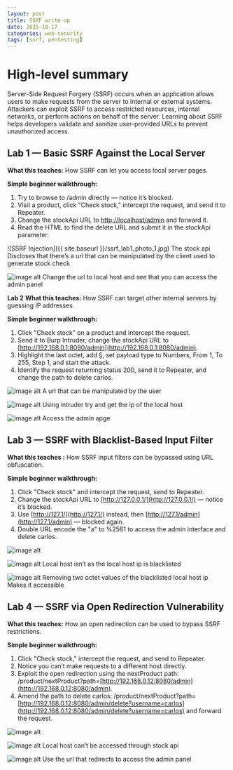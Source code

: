 ```yaml
---
layout: post
title: SSRF write-up
date: 2025-10-17
categories: web-security
tags: [ssrf, pentesting]
---
```

# High-level summary

Server-Side Request Forgery (SSRF) occurs when an application allows users to make requests from the server to internal or external systems. Attackers can exploit SSRF to access restricted resources, internal networks, or perform actions on behalf of the server. Learning about SSRF helps developers validate and sanitize user-provided URLs to prevent unauthorized access.

## Lab 1 — Basic SSRF Against the Local Server

**What this teaches:** How SSRF can let you access local server pages.

**Simple beginner walkthrough:**

1. Try to browse to /admin directly — notice it’s blocked.
2. Visit a product, click "Check stock," intercept the request, and send it to Repeater.
3. Change the stockApi URL to [http://localhost/admin](http://localhost/admin) and forward it.
4. Read the HTML to find the delete URL and submit it in the stockApi parameter.

![SSRF Injection]({{ site.baseurl }}/ssrf_lab1_photo_1.jpg)
The stock api
Discloses that there’s a url that can be manipulated by the client used to generate stock check


![image alt](https://github.com/Lispectree/web-sec/blob/b70e6e0a844672d43cdfde4e707a7f15d3c11c45/web-security-labs/labs/ssrf/SSRF%20LAB1%20PHOTO2.jpg)
Change the url to local host and see that you can access the admin panel

 **Lab 2** 
**What this teaches:** How SSRF can target other internal servers by guessing IP addresses.

**Simple beginner walkthrough:**

1. Click "Check stock" on a product and intercept the request.
2. Send it to Burp Intruder, change the stockApi URL to [http://192.168.0.1:8080/admin](http://192.168.0.1:8080/admin).
3. Highlight the last octet, add §, set payload type to Numbers, From 1, To 255, Step 1, and start the attack.
4. Identify the request returning status 200, send it to Repeater, and change the path to delete carlos.

![image alt](https://github.com/Lispectree/web-sec/blob/bb2f577387931255d997222847f3dc147a35fdf3/web-security-labs/labs/ssrf/SSRF%20LAB2%20PHOTO1.jpg)
A url that can be manipulated by the user


![image alt](https://github.com/Lispectree/web-sec/blob/e055d0dc887fc4b8261726627756cce6f6d3f682/web-security-labs/labs/ssrf/SSRF%20LAB2%20PHOTO2.jpg)
Using intruder try and get the ip of the local host


![image alt](https://github.com/Lispectree/web-sec/blob/2fa920f648897bdc3a029450a677900f7022938f/web-security-labs/labs/ssrf/SSRF%20LAB2%20PHOTO3.jpg)
Access the admin apge

## Lab 3 — SSRF with Blacklist-Based Input Filter

**What this teaches :** How SSRF input filters can be bypassed using URL obfuscation.

**Simple beginner walkthrough:**

1. Click "Check stock" and intercept the request, send to Repeater.
2. Change the stockApi URL to [http://127.0.0.1/](http://127.0.0.1/) — notice it’s blocked.
3. Use [http://127.1/](http://127.1/) instead, then [http://127.1/admin](http://127.1/admin) — blocked again.
4. Double URL encode the "a" to %2561 to access the admin interface and delete carlos.

![image alt](https://github.com/Lispectree/web-sec/blob/9546dbce6fc588d4373a53f28d5ae4cfb43098f8/web-security-labs/labs/ssrf/SSRF%20LAB3%20PHOTO1.jpg)


![image alt](https://github.com/Lispectree/web-sec/blob/b85ae9dcb80c910ebd590a2ecedcbbefc8094d5a/web-security-labs/labs/ssrf/SSRF%20LAB3%20PHOTO2.jpg)
Local host isn’t as the local host ip is blacklisted


![image alt](https://github.com/Lispectree/web-sec/blob/9b514cafe21778a4c694104f1d417ba576970557/web-security-labs/labs/ssrf/SSRF%20LAB3%20PHOTO3.jpg)
Removing two octet values of the blacklisted local host ip
Makes it accessible




## Lab 4 — SSRF via Open Redirection Vulnerability

**What this teaches:** How an open redirection can be used to bypass SSRF restrictions.

**Simple beginner walkthrough:**

1. Click "Check stock," intercept the request, and send to Repeater.
2. Notice you can’t make requests to a different host directly.
3. Exploit the open redirection using the nextProduct path: /product/nextProduct?path=[http://192.168.0.12:8080/admin](http://192.168.0.12:8080/admin).
4. Amend the path to delete carlos: /product/nextProduct?path=[http://192.168.0.12:8080/admin/delete?username=carlos](http://192.168.0.12:8080/admin/delete?username=carlos) and forward the request.

![image alt](https://github.com/Lispectree/web-sec/blob/f1b89932c52f2d1b43304d91a1a05bc525952839/web-security-labs/labs/ssrf/SSRF%20LAB4%20PHOTO1.jpg)


![image alt](https://github.com/Lispectree/web-sec/blob/0aaedd8da1cf6396365786ff3ea861d448bea7b8/web-security-labs/labs/ssrf/SSRF%20LAB4%20PHOTO2.jpg)
Local host can’t be accessed through stock api


![image alt](https://github.com/Lispectree/web-sec/blob/316e3d71e274bdb4b0c00318cc7ebcfcd2881493/web-security-labs/labs/ssrf/SSRF%20LAB4%20PHOTO3.jpg)
Use the url that redirects to access the admin panel

